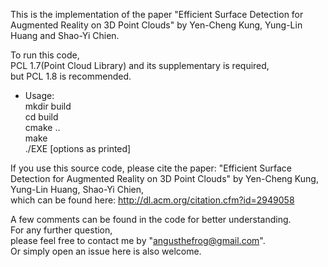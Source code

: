 This is the implementation of the paper "Efficient Surface Detection for Augmented Reality on 3D Point Clouds"
by Yen-Cheng Kung, Yung-Lin Huang and Shao-Yi Chien.

To run this code,<br />
PCL 1.7(Point Cloud Library) and its supplementary is required,<br />
but PCL 1.8 is recommended.<br />

* Usage:<br />
mkdir build<br />
cd build<br />
cmake ..<br />
make<br />
./EXE [options as printed]


If you use this source code, please cite the paper: "Efficient Surface Detection for Augmented Reality on 3D Point Clouds" by Yen-Cheng Kung, Yung-Lin Huang, Shao-Yi Chien, <br />
which can be found here:
http://dl.acm.org/citation.cfm?id=2949058

A few comments can be found in the code for better understanding.<br />
For any further question,<br />
please feel free to contact me by "angusthefrog@gmail.com".<br />
Or simply open an issue here is also welcome.<br />
